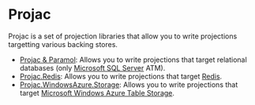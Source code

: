 # Projac

Projac is a set of projection libraries that allow you to write projections targetting various backing stores.

- [Projac & Paramol](./Sql.md): Allows you to write projections that target relational databases (only [Microsoft SQL Server](http://www.microsoft.com/en-us/server-cloud/products/sql-server-editions/overview.aspx) ATM).
- [Projac.Redis](./Redis.md): Allows you to write projections that target [Redis](http://redis.io).
- [Projac.WindowsAzure.Storage](./WindowsAzure.Storage.md): Allows you to write projections that target [Microsoft Windows Azure Table Storage](http://azure.microsoft.com/en-us/documentation/services/storage/).